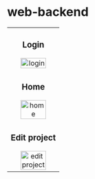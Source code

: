 # web-backend
<table width="100%">
<tr>
  <td>
<h3 align="center">Login</h3>
<div align="center">
<img src="https://i.imgur.com/W7DU5Z3.jpeg" width="75%" alt="login"> 
  
</div>
                                                                                      
</td>
</tr>

<tr>
<td>
<h3 align="center">Home</h3>
<div align="center">
<img src="https://i.imgur.com/fXgoO7M.jpeg" width="75%" alt="home">
  

</div>
                                                                                      
</td>
</tr>

<tr>
<td>
<h3 align="center">Edit project</h3>
<div align="center">                                       
<img src="https://i.imgur.com/b0WmjH3.jpeg" width="75%" alt="edit project"> 


</div>  
</td>
</tr>
</table>     
